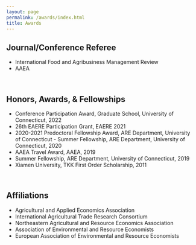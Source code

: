 ```yaml
---
layout: page
permalink: /awards/index.html
title: Awards
---
```


## Journal/Conference Referee
- International Food and Agribusiness Management Review 
- AAEA
<br>

## Honors, Awards, & Fellowships
- Conference Participation Award, Graduate School, University of Connecticut, 2022
- 26th EAERE Participation Grant, EAERE 2021
- 2020-2021 Predoctoral Fellowship Award, ARE Department, University of Connecticut - Summer Fellowship, ARE Department, University of Connecticut, 2020
- AAEA Travel Award, AAEA, 2019
- Summer Fellowship, ARE Department, University of Connecticut, 2019
- Xiamen University, TKK First Order Scholarship, 2011

<br>

## Affiliations
- Agricultural and Applied Economics Association
- International Agricultural Trade Research Consortium
- Northeastern Agricultural and Resource Economics Association
- Association of Environmental and Resource Economists
- European Association of Environmental and Resource Economists


